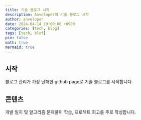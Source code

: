 ```yaml
---
title: 기술 블로그 시작
description: Anveloper의 기술 블로그 시작
author: anveloper
date: 2024-04-14 19:00:00 +0900
categories: [tech, blog]
tags: [tech, blof]
pin: false
math: true
mermaid: true
---
```


## 시작

블로그 관리가 가장 난해한 github page로 기술 블로그를 시작합니다.

## 콘텐츠

개발 일지 및 알고리즘 문제풀이 학습, 프로젝트 회고를 주로 작성합니다.
